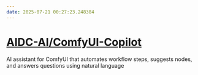 ```yaml
---
date: 2025-07-21 00:27:23.248384
---
```


# [AIDC-AI/ComfyUI-Copilot](https://github.com/AIDC-AI/ComfyUI-Copilot)

AI assistant for ComfyUI that automates workflow steps, suggests nodes, and answers questions using natural language
